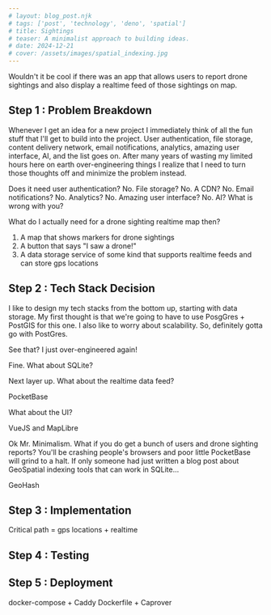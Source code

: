 ```yaml
---
# layout: blog_post.njk
# tags: ['post', 'technology', 'deno', 'spatial']
# title: Sightings
# teaser: A minimalist approach to building ideas.
# date: 2024-12-21
# cover: /assets/images/spatial_indexing.jpg
---
```


Wouldn't it be cool if there was an app that allows users to report drone sightings and also display a realtime feed of those sightings on map.

## Step 1 : Problem Breakdown

Whenever I get an idea for a new project I immediately think of all the fun stuff that I'll get to build into the project. User authentication, file storage, content delivery network, email notifications, analytics, amazing user interface, AI, and the list goes on. After many years of wasting my limited hours here on earth over-engineering things I realize that I need to turn those thoughts off and minimize the problem instead.

Does it need user authentication? No.
File storage? No.
A CDN? No.
Email notifications? No.
Analytics? No.
Amazing user interface? No.
AI? What is wrong with you?

What do I actually need for a drone sighting realtime map then?

1) A map that shows markers for drone sightings
2) A button that says "I saw a drone!"
3) A data storage service of some kind that supports realtime feeds and can store gps locations

## Step 2 : Tech Stack Decision

I like to design my tech stacks from the bottom up, starting with data storage. My first thought is that we're going to have to use PosgGres + PostGIS for this one. I also like to worry about scalability. So, definitely gotta go with PostGres.

See that? I just over-engineered again!

Fine. What about SQLite?

Next layer up. What about the realtime data feed?

PocketBase

What about the UI?

VueJS and MapLibre

Ok Mr. Minimalism. What if you do get a bunch of users and drone sighting reports? You'll be crashing people's browsers and poor little PocketBase will grind to a halt. If only someone had just written a blog post about GeoSpatial indexing tools that can work in SQLite...

GeoHash

## Step 3 : Implementation

Critical path = gps locations + realtime



## Step 4 : Testing


## Step 5 : Deployment
 
docker-compose + Caddy
Dockerfile + Caprover
